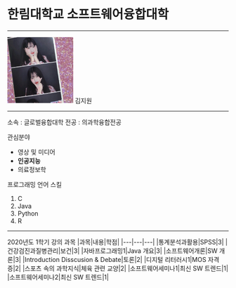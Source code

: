 # 한림대학교 소프트웨어융합대학
---
<img src=kjw.jpg height=150 width=150>
김지원

---

소속 : 글로벌융합대학
전공 : 의과학융합전공

관심분야
* 영상 및 미디어
* **인공지능**
* 의료정보학

프로그래밍 언어 스킬
1. C
2. Java
3. Python
4. R

-------------------

2020년도 1학기 강의 과목
|과목|내용|학점|
|---|---|---|
|통계분석과활용|SPSS|3|
|건강검진과질병관리|보건|3|
|자바프로그래밍1|Java 개요|3|
|소프트웨어개론|SW 개론|3|
|Introduction Disscusion & Debate|토론|2|
|디지털 리터러시1|MOS 자격증|2|
|스포츠 속의 과학지식|체육 관련 교양|2|
|소프트웨어세미나1|최신 SW 트렌드|1|
|소프트웨어세미나2|최신 SW 트렌드|1|
